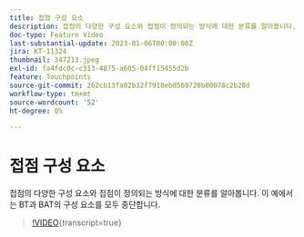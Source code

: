 ```yaml
---
title: 접점 구성 요소
description: 접점의 다양한 구성 요소와 접점이 정의되는 방식에 대한 분류를 알아봅니다. 이 예에서는 BT과 BAT의 구성 요소를 모두 중단합니다.
doc-type: Feature Video
last-substantial-update: 2023-01-06T00:00:00Z
jira: KT-11324
thumbnail: 347213.jpeg
exl-id: fa4fdc0c-c313-4875-a605-04ff15455d2b
feature: Touchpoints
source-git-commit: 262cb13fa02b32f7918ebd569720b80078c2b28d
workflow-type: tm+mt
source-wordcount: '52'
ht-degree: 0%

---
```


# 접점 구성 요소

접점의 다양한 구성 요소와 접점이 정의되는 방식에 대한 분류를 알아봅니다. 이 예에서는 BT과 BAT의 구성 요소를 모두 중단합니다.

>[!VIDEO](https://video.tv.adobe.com/v/347213/?learn=on){transcript=true}
